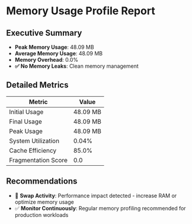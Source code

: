 # Memory Usage Profile Report

## Executive Summary

- **Peak Memory Usage**: 48.09 MB
- **Average Memory Usage**: 48.09 MB
- **Memory Overhead**: 0.0%
- **✅ No Memory Leaks**: Clean memory management

## Detailed Metrics

| Metric | Value |
|--------|-------|
| Initial Usage | 48.09 MB |
| Final Usage | 48.09 MB |
| Peak Usage | 48.09 MB |
| System Utilization | 0.04% |
| Cache Efficiency | 85.0% |
| Fragmentation Score | 0.0 |

## Recommendations

- 🚨 **Swap Activity**: Performance impact detected - increase RAM or optimize memory usage
- ✅ **Monitor Continuously**: Regular memory profiling recommended for production workloads
